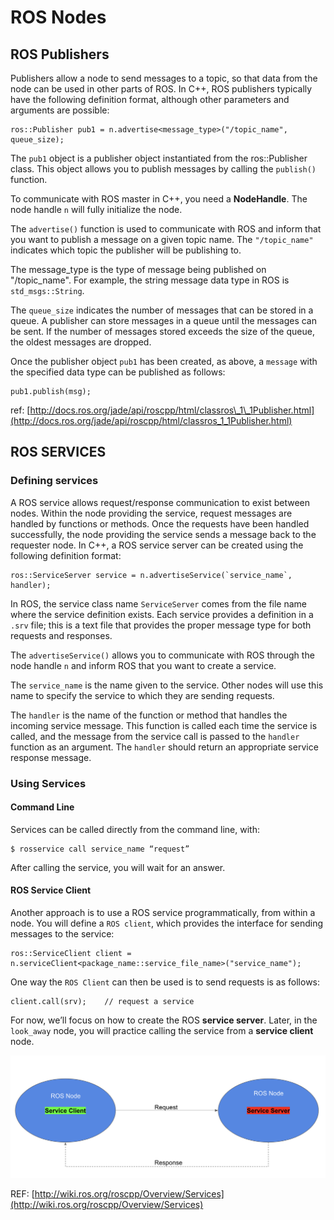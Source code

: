 # ROS Nodes

## ROS Publishers <a id="ros-publishers"></a>

Publishers allow a node to send messages to a topic, so that data from the node can be used in other parts of ROS. In C++, ROS publishers typically have the following definition format, although other parameters and arguments are possible:

```text
ros::Publisher pub1 = n.advertise<message_type>("/topic_name", queue_size);
```

The `pub1` object is a publisher object instantiated from the ros::Publisher class. This object allows you to publish messages by calling the `publish()` function.

To communicate with ROS master in C++, you need a **NodeHandle**. The node handle `n` will fully initialize the node.

The `advertise()` function is used to communicate with ROS and inform that you want to publish a message on a given topic name. The `"/topic_name"` indicates which topic the publisher will be publishing to.

The message\_type is the type of message being published on "/topic\_name". For example, the string message data type in ROS is `std_msgs::String`.

The `queue_size` indicates the number of messages that can be stored in a queue. A publisher can store messages in a queue until the messages can be sent. If the number of messages stored exceeds the size of the queue, the oldest messages are dropped.

Once the publisher object `pub1` has been created, as above, a `message` with the specified data type can be published as follows:

```text
pub1.publish(msg);
```

ref: [http://docs.ros.org/jade/api/roscpp/html/classros\_1\_1Publisher.html](http://docs.ros.org/jade/api/roscpp/html/classros_1_1Publisher.html)  


## ROS SERVICES

### Defining services <a id="defining-services"></a>

A ROS service allows request/response communication to exist between nodes. Within the node providing the service, request messages are handled by functions or methods. Once the requests have been handled successfully, the node providing the service sends a message back to the requester node. In C++, a ROS service server can be created using the following definition format:

```text
ros::ServiceServer service = n.advertiseService(`service_name`, handler);
```

In ROS, the service class name `ServiceServer` comes from the file name where the service definition exists. Each service provides a definition in a `.srv` file; this is a text file that provides the proper message type for both requests and responses.

The `advertiseService()` allows you to communicate with ROS through the node handle `n` and inform ROS that you want to create a service.

The `service_name` is the name given to the service. Other nodes will use this name to specify the service to which they are sending requests.

The `handler` is the name of the function or method that handles the incoming service message. This function is called each time the service is called, and the message from the service call is passed to the `handler` function as an argument. The `handler` should return an appropriate service response message.

### Using Services <a id="using-services"></a>

#### Command Line <a id="command-line"></a>

Services can be called directly from the command line, with:

```text
$ rosservice call service_name “request”
```

After calling the service, you will wait for an answer.

#### ROS Service Client <a id="ros-service-client"></a>

Another approach is to use a ROS service programmatically, from within a node. You will define a `ROS client`, which provides the interface for sending messages to the service:

```text
ros::ServiceClient client = n.serviceClient<package_name::service_file_name>("service_name");
```

One way the `ROS Client` can then be used is to send requests is as follows:

```text
client.call(srv);    // request a service 
```

For now, we’ll focus on how to create the ROS **service server**. Later, in the `look_away` node, you will practice calling the service from a **service client** node.

![](../.gitbook/assets/screen-shot-2018-10-30-at-11.33.36-am.png)

REF: [http://wiki.ros.org/roscpp/Overview/Services](http://wiki.ros.org/roscpp/Overview/Services)

